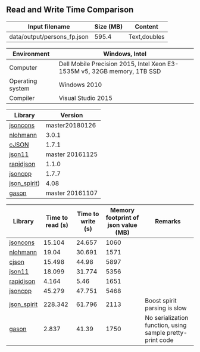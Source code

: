 
## Read and Write Time Comparison


Input filename|Size (MB)|Content
---|---|---
data/output/persons_fp.json|595.4|Text,doubles

Environment|Windows, Intel
---|---
Computer|Dell Mobile Precision 2015, Intel Xeon E3-1535M v5, 32GB memory, 1TB SSD
Operating system|Windows 2010
Compiler|Visual Studio 2015

Library|Version
---|---
[jsoncons](https://github.com/danielaparker/jsoncons)|master20180126
[nlohmann](https://github.com/nlohmann/json)|3.0.1
[cJSON](https://github.com/DaveGamble/cJSON)|1.7.1
[json11](https://github.com/dropbox/json11)|master 20161125
[rapidjson](https://github.com/miloyip/rapidjson)|1.1.0
[jsoncpp](https://github.com/open-source-parsers/jsoncpp)|1.7.7
[json_spirit](http://www.codeproject.com/Articles/20027/JSON-Spirit-A-C-JSON-Parser-Generator-Implemented))|4.08
[gason](https://github.com/vivkin/gason)|master 20161107

Library|Time to read (s)|Time to write (s)|Memory footprint of json value (MB)|Remarks
---|---|---|---|---
[jsoncons](https://github.com/danielaparker/jsoncons)|15.104|24.657|1060|
[nlohmann](https://github.com/nlohmann/json)|19.04|30.691|1571|
[cjson](https://github.com/DaveGamble/cJSON)|15.498|44.98|5897|
[json11](https://github.com/dropbox/json11)|18.099|31.774|5356|
[rapidjson](https://github.com/miloyip/rapidjson)|4.164|5.46|1651|
[jsoncpp](https://github.com/open-source-parsers/jsoncpp)|45.279|47.751|5468|
[json_spirit](http://www.codeproject.com/Articles/20027/JSON-Spirit-A-C-JSON-Parser-Generator-Implemented)|228.342|61.796|2113|Boost spirit parsing is slow
[gason](https://github.com/vivkin/gason)|2.837|41.39|1750|No serialization function, using sample pretty-print code

